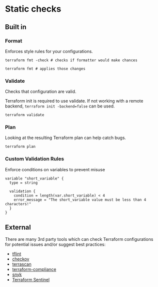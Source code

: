 # Static checks

## Built in

### Format

Enforces style rules for your configurations.

```
terraform fmt -check # checks if formatter would make chances

terraform fmt # applies those changes
```

### Validate

Checks that configuration are valid.

Terraform init is required to use validate. If not working with a remote backend, `terraform init -backend=false` can be used.

```
terraform validate
```

### Plan

Looking at the resulting Terraform plan can help catch bugs.

```
terraform plan
```

### Custom Validation Rules

Enforce conditions on variables to prevent misuse

```
variable "short_variable" {
  type = string

  validation {
    condition = length(var.short_variable) < 4
    error_message = "The short_variable value must be less than 4 characters!"
  }
}
```

## External

There are many 3rd party tools which can check Terraform configurations for potential issues and/or suggest best practices:

- [tflint](https://github.com/terraform-linters/tflint)
- [checkov](https://github.com/bridgecrewio/checkov)
- [terrascan](https://github.com/accurics/terrascan)
- [terraform-compliance](https://terraform-compliance.com/)
- [snyk](https://support.snyk.io/hc/en-us/articles/360010916577-Scan-and-fix-security-issues-in-your-Terraform-files)
- [Terraform Sentinel](https://www.terraform.io/docs/cloud/sentinel/index.html)
